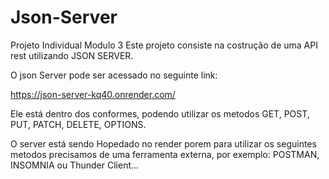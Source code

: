 # Json-Server
Projeto Individual Modulo 3
Este projeto consiste na costrução de uma API rest utilizando JSON SERVER.

O json Server pode ser acessado no seguinte link:

https://json-server-kq40.onrender.com/

Ele está dentro dos conformes, podendo utilizar os metodos  GET, POST, PUT, PATCH, DELETE, OPTIONS.

O server está sendo Hopedado no render porem para utilizar os seguintes metodos precisamos de uma ferramenta externa,
por exemplo: POSTMAN, INSOMNIA ou Thunder Client...
